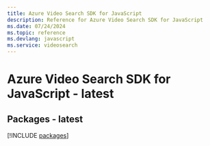```yaml
---
title: Azure Video Search SDK for JavaScript
description: Reference for Azure Video Search SDK for JavaScript
ms.date: 07/24/2024
ms.topic: reference
ms.devlang: javascript
ms.service: videosearch
---
```

# Azure Video Search SDK for JavaScript - latest
## Packages - latest
[!INCLUDE [packages](video-search-index.md)]